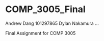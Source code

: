 # COMP_3005_Final
Andrew Dang       101297865
Dylan Nakamura    ...

Final Assignment for COMP 3005
